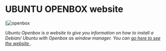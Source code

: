 # UBUNTU OPENBOX website

[![openbox](https://www.ubuntuopenbox.com/images/openbox.png)

*Ubuntu Openbox is a website to give you information on how to install a Debian/ Ubuntu with Openbox as window manager. You can [go here to see the website ](http://www.ubuntuopenbox.com).*
